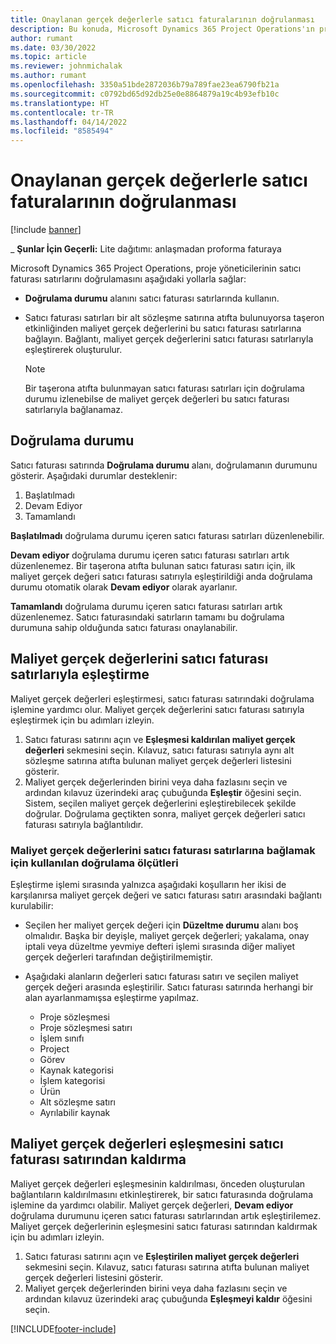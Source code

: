 ```yaml
---
title: Onaylanan gerçek değerlerle satıcı faturalarının doğrulanması
description: Bu konuda, Microsoft Dynamics 365 Project Operations'ın proje yöneticilerinin, yüklenicilerin yaptığı iş ve kaydedilme tarihi olarak onaylanan gerçek değerlerle satıcı faturalarını ve proje ekibi üyeleri tarafından kullanılan giderleri ve malzemeleri nasıl doğrulayacağı açıklanır.
author: rumant
ms.date: 03/30/2022
ms.topic: article
ms.reviewer: johnmichalak
ms.author: rumant
ms.openlocfilehash: 3350a51bde2872036b79a789fae23ea6790fb21a
ms.sourcegitcommit: c0792bd65d92db25e0e8864879a19c4b93efb10c
ms.translationtype: HT
ms.contentlocale: tr-TR
ms.lasthandoff: 04/14/2022
ms.locfileid: "8585494"
---
```

# <a name="verification-of-vendor-invoices-with-approved-actuals"></a>Onaylanan gerçek değerlerle satıcı faturalarının doğrulanması

[!include [banner](../../includes/dataverse-preview.md)]

_ **Şunlar İçin Geçerli:** Lite dağıtımı: anlaşmadan proforma faturaya

Microsoft Dynamics 365 Project Operations, proje yöneticilerinin satıcı faturası satırlarını doğrulamasını aşağıdaki yollarla sağlar:

- **Doğrulama durumu** alanını satıcı faturası satırlarında kullanın.
- Satıcı faturası satırları bir alt sözleşme satırına atıfta bulunuyorsa taşeron etkinliğinden maliyet gerçek değerlerini bu satıcı faturası satırlarına bağlayın. Bağlantı, maliyet gerçek değerlerini satıcı faturası satırlarıyla eşleştirerek oluşturulur.

    > [!NOTE]
    > Bir taşerona atıfta bulunmayan satıcı faturası satırları için doğrulama durumu izlenebilse de maliyet gerçek değerleri bu satıcı faturası satırlarıyla bağlanamaz.

## <a name="verification-status"></a>Doğrulama durumu

Satıcı faturası satırında **Doğrulama durumu** alanı, doğrulamanın durumunu gösterir. Aşağıdaki durumlar desteklenir:

1. Başlatılmadı
2. Devam Ediyor
3. Tamamlandı

**Başlatılmadı** doğrulama durumu içeren satıcı faturası satırları düzenlenebilir.

**Devam ediyor** doğrulama durumu içeren satıcı faturası satırları artık düzenlenemez. Bir taşerona atıfta bulunan satıcı faturası satırı için, ilk maliyet gerçek değeri satıcı faturası satırıyla eşleştirildiği anda doğrulama durumu otomatik olarak **Devam ediyor** olarak ayarlanır.

**Tamamlandı** doğrulama durumu içeren satıcı faturası satırları artık düzenlenemez. Satıcı faturasındaki satırların tamamı bu doğrulama durumuna sahip olduğunda satıcı faturası onaylanabilir.

## <a name="match-cost-actuals-to-vendor-invoice-lines"></a>Maliyet gerçek değerlerini satıcı faturası satırlarıyla eşleştirme

Maliyet gerçek değerleri eşleştirmesi, satıcı faturası satırındaki doğrulama işlemine yardımcı olur. Maliyet gerçek değerlerini satıcı faturası satırıyla eşleştirmek için bu adımları izleyin.

1. Satıcı faturası satırını açın ve **Eşleşmesi kaldırılan maliyet gerçek değerleri** sekmesini seçin. Kılavuz, satıcı faturası satırıyla aynı alt sözleşme satırına atıfta bulunan maliyet gerçek değerleri listesini gösterir.
2. Maliyet gerçek değerlerinden birini veya daha fazlasını seçin ve ardından kılavuz üzerindeki araç çubuğunda **Eşleştir** öğesini seçin. Sistem, seçilen maliyet gerçek değerlerini eşleştirebilecek şekilde doğrular. Doğrulama geçtikten sonra, maliyet gerçek değerleri satıcı faturası satırıyla bağlantılıdır.

### <a name="validation-criteria-that-are-used-to-link-cost-actuals-to-vendor-invoice-lines"></a>Maliyet gerçek değerlerini satıcı faturası satırlarına bağlamak için kullanılan doğrulama ölçütleri

Eşleştirme işlemi sırasında yalnızca aşağıdaki koşulların her ikisi de karşılanırsa maliyet gerçek değeri ve satıcı faturası satırı arasındaki bağlantı kurulabilir:

- Seçilen her maliyet gerçek değeri için **Düzeltme durumu** alanı boş olmalıdır. Başka bir deyişle, maliyet gerçek değerleri; yakalama, onay iptali veya düzeltme yevmiye defteri işlemi sırasında diğer maliyet gerçek değerleri tarafından değiştirilmemiştir.
- Aşağıdaki alanların değerleri satıcı faturası satırı ve seçilen maliyet gerçek değeri arasında eşleştirilir. Satıcı faturası satırında herhangi bir alan ayarlanmamışsa eşleştirme yapılmaz.

    - Proje sözleşmesi
    - Proje sözleşmesi satırı
    - İşlem sınıfı
    - Project
    - Görev
    - Kaynak kategorisi
    - İşlem kategorisi
    - Ürün
    - Alt sözleşme satırı
    - Ayrılabilir kaynak

## <a name="unmatch-cost-actuals-from-a-vendor-invoice-line"></a>Maliyet gerçek değerleri eşleşmesini satıcı faturası satırından kaldırma

Maliyet gerçek değerleri eşleşmesinin kaldırılması, önceden oluşturulan bağlantıların kaldırılmasını etkinleştirerek, bir satıcı faturasında doğrulama işlemine da yardımcı olabilir. Maliyet gerçek değerleri, **Devam ediyor** doğrulama durumunu içeren satıcı faturası satırlarından artık eşleştirilemez. Maliyet gerçek değerlerinin eşleşmesini satıcı faturası satırından kaldırmak için bu adımları izleyin.

1. Satıcı faturası satırını açın ve **Eşleştirilen maliyet gerçek değerleri** sekmesini seçin. Kılavuz, satıcı faturası satırına atıfta bulunan maliyet gerçek değerleri listesini gösterir.
2. Maliyet gerçek değerlerinden birini veya daha fazlasını seçin ve ardından kılavuz üzerindeki araç çubuğunda **Eşleşmeyi kaldır** öğesini seçin.

[!INCLUDE[footer-include](../../includes/footer-banner.md)]
